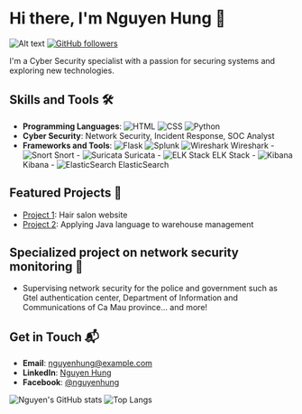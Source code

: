 # Hi there, I'm Nguyen Hung 👋

![Alt text](https://i.pinimg.com/originals/d0/7f/3c/d07f3cc35eb5614262fdf7af09c38b69.gif)
[![GitHub followers](https://img.shields.io/github/followers/nguyenhuwnq0311?label=Follow&style=social)](https://github.com/nguyenhuwnq0311)

I'm a Cyber Security specialist with a passion for securing systems and exploring new technologies. 

## Skills and Tools 🛠️
- **Programming Languages**: ![HTML](https://img.shields.io/badge/HTML-5-orange) ![CSS](https://img.shields.io/badge/CSS-3-blue) ![Python](https://img.shields.io/badge/Python-3.8-blue)
- **Cyber Security**: Network Security, Incident Response, SOC Analyst
- **Frameworks and Tools**: ![Flask](https://img.shields.io/badge/Flask-1.1.2-black) ![Splunk](https://img.shields.io/badge/Splunk-Enterprise-green)  ![Wireshark](https://img.shields.io/badge/Wireshark-3.4.9-blue) Wireshark - ![Snort](https://img.shields.io/badge/Snort-2.9.18.1-red) Snort - ![Suricata](https://img.shields.io/badge/Suricata-6.0.3-orange) Suricata - ![ELK Stack](https://img.shields.io/badge/ELK_Stack-Latest-blue) ELK Stack - ![Kibana](https://img.shields.io/badge/Kibana-7.13.2-blue) Kibana - ![ElasticSearch](https://img.shields.io/badge/ElasticSearch-7.13.2-orange) ElasticSearch

## Featured Projects 🌟
- [Project 1](https://github.com/nguyenhuwnq0311/leehairsalon_q1): Hair salon website
- [Project 2](https://github.com/nguyenhuwnq0311/project2): Applying Java language to warehouse management

## Specialized project on network security monitoring 📌
- Supervising network security for the police and government such as Gtel authentication center, Department of Information and Communications of Ca Mau province... and more!
  
##  Get in Touch 📬
- **Email**: [nguyenhung@example.com](mailto:nguyenhung.gl.2212@gmail.com)
- **LinkedIn**: [Nguyen Hung](https://www.linkedin.com/in/hungnguyen0311)
- **Facebook**: [@nguyenhung](https://www.facebook.com/nguyenhung0311)

![Nguyen's GitHub stats](https://github-readme-stats.vercel.app/api?username=nguyenhuwnq0311&show_icons=true&theme=radical)
![Top Langs](https://github-readme-stats.vercel.app/api/top-langs/?username=nguyenhuwnq0311&layout=compact&theme=radical)



